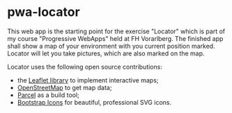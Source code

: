 # pwa-locator

This web app is the starting point for the exercise "Locator" which is part of my course "Progressive WebApps" held at FH Vorarlberg. The finished app shall show a map of your environment with you current position marked. Locator will let you take pictures, which are also marked on the map.

Locator uses the following open source contributions:

- the [Leaflet library](https://leafletjs.com) to implement interactive maps;
- [OpenStreetMap](https://www.openstreetmap.org/about) to get map data;
- [Parcel](https://parceljs.org) as a build tool;
- [Bootstrap Icons](https://icons.getbootstrap.com) for beautiful, professional SVG icons.
